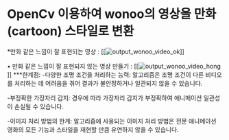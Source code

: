 # OpenCv 이용하여 wonoo의 영상을 만화(cartoon) 스타일로 변환


*만화 같은 느낌이 잘 표현되는 영상 :
[[![output_wonoo_video_ok](https://github.com/yunee19/cartoon/assets/133479803/0d0c6080-b3e7-43ed-993d-bd71949e5293)]]

• 만화 같은 느낌이 잘 표현되지 않는 영상 만들기 :
[[![output_wonoo_video_hong](https://github.com/yunee19/cartoon/assets/133479803/d1b6bd73-1718-4f88-9f29-fd07be3392bc)]]
***한계점:
-다양한 조명 조건을 처리하는 능력: 알고리즘은 조명 조건이 다른 비디오를 처리하는 데 어려움을 겪어 결과가 불안정하거나 일관되지 않을 수 있습니다.

-부정확한 가장자리 감지: 경우에 따라 가장자리 감지가 부정확하여 애니메이션 일관성이 손실될 수 있습니다.

-이미지 처리 방법의 한계: 알고리즘에 사용되는 이미지 처리 방법은 전문 애니메이션 영화의 모든 기능과 스타일을 재현할 만큼 유연하지 않을 수 있습니다.
